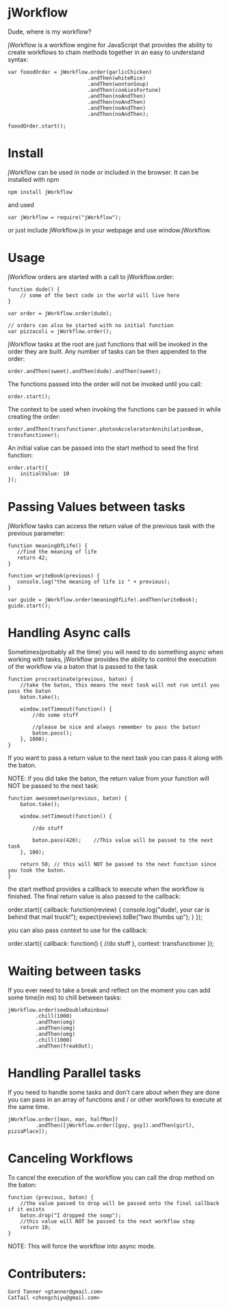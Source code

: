 # jWorkflow
Dude, where is my workflow?

jWorkflow is a workflow engine for JavaScript that provides the ability to
create workflows to chain methods together in an easy to understand syntax:

    var fooodOrder = jWorkflow.order(garlicChicken)
                              .andThen(whiteRice)
                              .andThen(wontonSoup)
                              .andThen(cookiesFortune)
                              .andThen(noAndThen)
                              .andThen(noAndThen)
                              .andThen(noAndThen)
                              .andThen(noAndThen);

    fooodOrder.start();

# Install

jWorkflow can be used in node or included in the browser.  It can be installed with npm

    npm install jWorkflow

and used

    var jWorkflow = require("jWorkflow");

or just include jWorkflow.js in your webpage and use window.jWorkflow.

# Usage

jWorkflow orders are started with a call to jWorkflow.order:

    function dude() {
        // some of the best code in the world will live here
    }

    var order = jWorkflow.order(dude);

    // orders can also be started with no initial function
    var pizzacoli = jWorkflow.order();

jWorkflow tasks at the root are just functions that will be invoked in the order they are built.
Any number of tasks can be then appended to the order:

    order.andThen(sweet).andThen(dude).andThen(sweet);

The functions passed into the order will not be invoked until you call:

    order.start();

The context to be used when invoking the functions can be passed in while creating the order:

    order.andThen(transfunctioner.photonAcceleratorAnnihilationBeam, transfunctioner);

An initial value can be passed into the start method to seed the first function:

    order.start({
        initialValue: 10
    });

# Passing Values between tasks

jWorkflow tasks can access the return value of the previous task with the previous parameter:

    function meaningOfLife() {
       //find the meaning of life
       return 42; 
    }
    
    function writeBook(previous) {
       console.log("the meaning of life is " + previous);
    }

    var guide = jWorkflow.order(meaningOfLife).andThen(writeBook);
    guide.start();

# Handling Async calls

Sometimes(probably all the time) you will need to do something async when working with
tasks, jWorkflow provides the ability to control the execution of the workflow via a
baton that is passed to the task

    function procrastinate(previous, baton) {
        //take the baton, this means the next task will not run until you pass the baton
        baton.take();

        window.setTimeout(function() {
            //do some stuff

            //please be nice and always remember to pass the baton!
            baton.pass();
        }, 1000);
    }

If you want to pass a return value to the next task you can pass it along with the
baton.

NOTE: if you did take the baton, the return value from your function will NOT be passed to 
the next task:

    function awesometown(previous, baton) {
        baton.take();

        window.setTimeout(function() {
            
            //do stuff
            
            baton.pass(420);    //This value will be passed to the next task
        }, 100);

        return 50; // this will NOT be passed to the next function since you took the baton.
    }


the start method provides a callback to execute when the workflow is finished.  The final
return value is also passed to the callback:

   order.start({
       callback: function(review) {
               console.log("dude!, your car is behind that mail truck!");
               expect(review).toBe("two thumbs up");
       }
   });

you can also pass context to use for the callback:

   order.start({
       callback: function() {
           //do stuff
       }, 
       context: transfunctioner
   });
    
# Waiting between tasks

If you ever need to take a break and reflect on the moment you can add some time(in ms) to chill between tasks:

    jWorkflow.order(seeDoubleRainbow)
             .chill(1000)
             .andThen(omg)
             .andThen(omg)
             .andThen(omg)
             .chill(1000)
             .andThen(freakOut);

# Handling Parallel tasks

If you need to handle some tasks and don't care about when they are done you can pass in an array of functions and / or other workflows to execute
at the same time.

    jWorkflow.order([man, man, halfMan])
             .andThen([jWorkflow.order([guy, guy]).andThen(girl), pizzaPlace]);

# Canceling Workflows

To cancel the execution of the workflow you can call the drop method on the baton:

    function (previous, baton) {
        //the value passed to drop will be passed onto the final callback if it exists
        baton.drop("I dropped the soap");
        //this value will NOT be passed to the next workflow step
        return 10;
    }

NOTE: This will force the workflow into async mode.

# Contributers:

    Gord Tanner <gtanner@gmail.com>
    CatTail <zhongchiyu@gmail.com>
